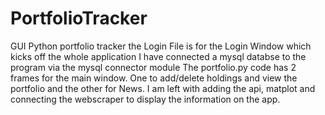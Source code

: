# PortfolioTracker
GUI Python portfolio tracker
the Login File is for the Login Window which kicks off the whole application 
I have connected a mysql databse to the program via the mysql connector module
The portfolio.py code has 2 frames for the main window. One to add/delete holdings and view the portfolio and the other for News.
I am left with adding the api, matplot and connecting the webscraper to display the information on the app.
